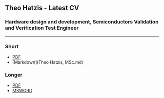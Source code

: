 ## Theo Hatzis - Latest CV 

### Hardware design and development, Semiconductors Validation and Verification Test Engineer
----------------------------------------

### Short 
* [PDF](docs\3a.pdf)
* [Markdown](Theo Hatzis, MSc.md)

### Longer  
* [PDF](docs\2a.pdf)  
* [MSWORD](docs/2a.docx)

